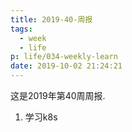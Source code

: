 ```yaml
---
title: 2019-40-周报
tags:
  - week
  - life
p: life/034-weekly-learn
date: 2019-10-02 21:24:21
---
```


这是2019年第40周周报.

1. 学习k8s



